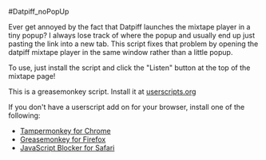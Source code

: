 #Datpiff_noPopUp

Ever get annoyed by the fact that Datpiff launches the mixtape player in a tiny popup? I always lose track of where the popup and usually end up just pasting the link into a new tab. This script fixes that problem by opening the datpiff mixtape player in the same window rather than a little popup. 

To use, just install the script and click the "Listen" button at the top of the mixtape page!

This is a greasemonkey script. Install it at [userscripts.org](http://userscripts.org/scripts/show/415452)

If you don't have a userscript add on for your browser, install one of the following:
* [Tampermonkey for Chrome](https://chrome.google.com/webstore/detail/tampermonkey/dhdgffkkebhmkfjojejmpbldmpobfkfo?hl=en)
* [Greasemonkey for Firefox](https://addons.mozilla.org/en-US/firefox/addon/greasemonkey/)
* [JavaScript Blocker for Safari](https://www.macupdate.com/app/mac/42143/javascript-blocker/)
